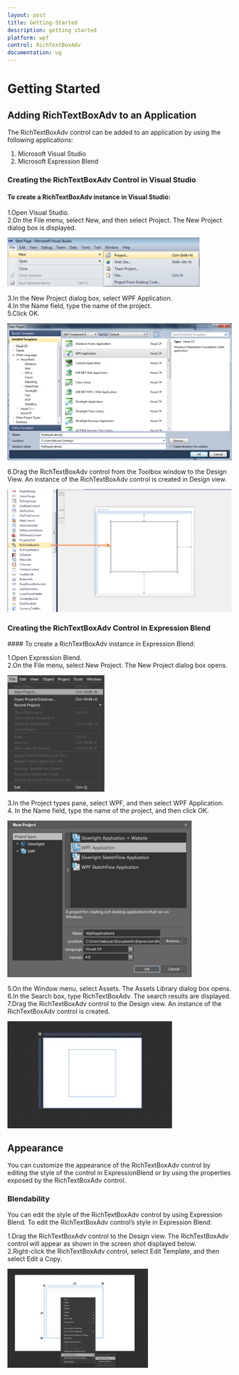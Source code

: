```yaml
---
layout: post
title: Getting-Started
description: getting started
platform: wpf
control: RichTextBoxAdv
documentation: ug
---
```


# Getting Started

## Adding RichTextBoxAdv to an Application 

The RichTextBoxAdv control can be added to an application by using the following applications:

1. Microsoft Visual Studio
2. Microsoft Expression Blend



### Creating the RichTextBoxAdv Control in Visual Studio

#### To create a RichTextBoxAdv instance in Visual Studio:

1.Open Visual Studio.      
2.On the File menu, select New, and then select Project. The New Project dialog box is displayed.           





![](Getting-Started_images/Getting-Started_img1.png)         



3.In the New Project dialog box, select WPF Application.                         
4.In the Name field, type the name of the project.                              
5.Click OK.                    



![](Getting-Started_images/Getting-Started_img2.png)





6.Drag the RichTextBoxAdv control from the Toolbox window to the Design View. An instance of the RichTextBoxAdv control is created in Design view.     



![](Getting-Started_images/Getting-Started_img3.png)





### Creating the RichTextBoxAdv Control in Expression Blend

#### To create a RichTextBoxAdv instance in Expression Blend:

1.Open Expression Blend.    
2.On the File menu, select New Project. The New Project dialog box opens.         



![](Getting-Started_images/Getting-Started_img4.png)



3.In the Project types pane, select WPF, and then select WPF Application.         
4. In the Name field, type the name of the project, and then click OK.             



![](Getting-Started_images/Getting-Started_img5.png)    



5.On the Window menu, select Assets. The Assets Library dialog box opens.                       
6.In the Search box, type RichTextBoxAdv. The search results are displayed.                     
7.Drag the RichTextBoxAdv control to the Design view. An instance of the RichTextBoxAdv control is created.                   



![](Getting-Started_images/Getting-Started_img6.png)



## Appearance

You can customize the appearance of the RichTextBoxAdv control by editing the style of the control in ExpressionBlend or by using the properties exposed by the RichTextBoxAdv control.

### Blendability

You can edit the style of the RichTextBoxAdv control by using Expression Blend. To edit the RichTextBoxAdv control’s style in Expression Blend:

1.Drag the RichTextBoxAdv control to the Design view. The RichTextBoxAdv control will appear as shown in the screen shot displayed below.                 
2.Right-click the RichTextBoxAdv control, select Edit Template, and then select Edit a Copy.          





![](Getting-Started_images/Getting-Started_img7.png)



